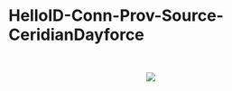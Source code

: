 # HelloID-Conn-Prov-Source-CeridianDayforce
<br />
<p align="center">
  <img src="https://www.tools4ever.nl/connector-logos/ceridiandayforce-logo.png">
</p> 
<br />
